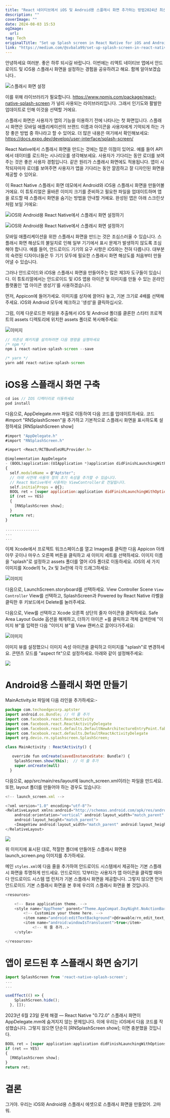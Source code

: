 ```yaml
---
title: "React 네이티브에서 iOS 및 Android용 스플래시 화면 추가하는 방법2024년 최신"
description: ""
coverImage: ""
date: 2024-08-03 15:53
ogImage: 
  url: 
tag: Tech
originalTitle: "Set up Splash screen in React Native for iOS and Android  2024"
link: "https://medium.com/@svbala99/set-up-splash-screen-in-react-native-for-ios-and-android-2023-dbedb87fe75e"
---
```




안녕하세요 여러분. 좋은 하루 되시길 바랍니다. 이번에는 리액트 네이티브 앱에서 안드로이드 및 iOS용 스플래시 화면을 설정하는 경험을 공유하려고 해요. 함께 알아보겠습니다..

![스플래시 화면 설정](/assets/img/Set-up-Splash-screen-in-React-Native-for-iOS-and-Android-2024_0.png)

이를 위해 라이브러리가 필요합니다. https://www.npmjs.com/package/react-native-splash-screen 가 널리 사용되는 라이브러리입니다. 그래서 인기도와 활발한 업데이트로 인해 이것을 선택할 거에요.

스플래시 화면은 사용자가 앱의 기능을 이용하기 전에 나타나는 첫 화면입니다. 스플래시 화면은 모바일 애플리케이션의 브랜드 이름과 아이콘을 사용자에게 기억되게 하는 가장 좋은 방법 중 하나라고 할 수 있어요. 더 많은 내용은 여기에서 확인해보세요: https://docs.expo.dev/develop/user-interface/splash-screen/

<div class="content-ad"></div>

React Native에서 스플래시 화면을 만드는 것에는 많은 이점이 있어요. 예를 들어 API에서 데이터를 로드하는 시나리오를 생각해보세요. 사용자가 기다리는 동안 로더를 보여주는 것은 좋은 사용자 경험입니다. 같은 원리가 스플래시 화면에도 적용됩니다. 앱이 시작되자마자 로더를 보여주면 사용자가 앱을 기다리는 동안 깔끔하고 잘 디자인된 화면을 제공할 수 있어요.

이 React Native 스플래시 화면 데모에서 Android와 iOS용 스플래시 화면을 만들어볼 거에요. 이 튜토리얼은 올바른 이미지 크기를 준비하고 필요한 파일을 업데이트하며 앱을 로드할 때 스플래시 화면을 숨기는 방법을 안내할 거예요. 완성된 앱은 아래 스크린샷처럼 보일 거에요:

![iOS와 Android용 React Native에서 스플래시 화면 설정하기](/assets/img/Set-up-Splash-screen-in-React-Native-for-iOS-and-Android-2024_1.png)

![iOS와 Android용 React Native에서 스플래시 화면 설정하기](/assets/img/Set-up-Splash-screen-in-React-Native-for-iOS-and-Android-2024_2.png)

<div class="content-ad"></div>

모바일 애플리케이션을 위한 스플래시 화면을 만드는 것은 조심스러울 수 있습니다. 스플래시 화면 해상도의 불일치로 인해 일부 기기에서 표시 문제가 발생하지 않도록 조심해야 합니다. 예를 들어, 안드로이드 기기의 요구 사항은 iOS와는 전혀 다릅니다. 대부분의 숙련된 디자이너들은 두 기기 모두에 필요한 스플래시 화면 해상도를 처음부터 만들어낼 수 있습니다.

그러나 안드로이드와 iOS용 스플래시 화면을 만들어주는 많은 제3자 도구들이 있습니다. 이 튜토리얼에서는 안드로이드 및 iOS 앱용 아이콘 및 이미지를 만들 수 있는 온라인 플랫폼인 '앱 아이콘 생성기'를 사용하겠습니다.

먼저, Appicon에 들어가세요. 이미지를 상자에 끌어다 놓고, 기본 크기로 4배를 선택해주세요. iOS와 Android 모두에 체크하고 '생성'을 클릭하십시오.

<div class="content-ad"></div>

그럼, 이제 다운로드한 파일을 추출해서 iOS 및 Android 폴더를 클론한 스타터 프로젝트의 assets 디렉토리에 위치한 assets 폴더로 복사해주세요:

![이미지](/assets/img/Set-up-Splash-screen-in-React-Native-for-iOS-and-Android-2024_4.png)

```js
// 의존성 패키지를 설치하려면 다음 명령을 실행하세요
/* npm */
npm i react-native-splash-screen --save

/* yarn */
yarn add react-native-splash-screen
```

# iOS용 스플래시 화면 구축

<div class="content-ad"></div>

```js
cd ios // IOS 디렉터리로 이동하세요
pod install
```

다음으로, AppDelegate.mm 파일로 이동하여 다음 코드를 업데이트하세요. 코드 #import "RNSplashScreen"을 추가하고 기본적으로 스플래시 화면을 표시하도록 설정하세요 [RNSplashScreen show]

```js
#import "AppDelegate.h"
#import "RNSplashScreen.h"

#import <React/RCTBundleURLProvider.h>

@implementation AppDelegate
- (BOOL)application:(UIApplication *)application didFinishLaunchingWithOptions:(NSDictionary *)launchOptions
{
  self.moduleName = @"Aptster";
  // 아래 사전에 사용자 정의 초기 속성을 추가할 수 있습니다.
  // React Native에서 사용하는 ViewController로 전달됩니다.
  self.initialProps = @{};
  BOOL ret = [super application:application didFinishLaunchingWithOptions:launchOptions];
  if (ret == YES)
  {
    [RNSplashScreen show];
  }
  return ret;
}

...............
...
...
```

이제 Xcode에서 프로젝트 워크스페이스를 열고 Images를 클릭한 다음 Appicon 아래 아무 곳이나 마우스 오른쪽 버튼을 클릭하고 새 이미지 세트를 선택하세요. 이미지 이름을 "splash"로 설정하고 assets 폴더를 열어 iOS 폴더로 이동하세요. iOS의 세 가지 이미지를 Xcode의 1x, 2x 및 3x란에 각각 드래그하세요:

<div class="content-ad"></div>

![이미지](/assets/img/Set-up-Splash-screen-in-React-Native-for-iOS-and-Android-2024_5.png)

다음으로, LaunchScreen.storyboard를 선택하세요. View Controller Scene `View Controller` View를 선택하고, SplashScreen과 Powered by React Native 라벨을 클릭한 후 키보드에서 Delete를 눌러주세요.

다음으로, View를 선택하고 Xcode 오른쪽 상단의 줄자 아이콘을 클릭하세요. Safe Area Layout Guide 옵션을 해제하고, 더하기 아이콘 +를 클릭하고 객체 검색란에 "이미지 뷰"를 입력한 다음 "이미지 뷰"를 View 캔버스로 끌어다가주세요:

![이미지](/assets/img/Set-up-Splash-screen-in-React-Native-for-iOS-and-Android-2024_6.png)

<div class="content-ad"></div>

이미지 뷰를 설정했으니 이미지 속성 아이콘을 클릭하고 이미지를 "splash"로 변경하세요. 콘텐츠 모드를 "aspect fit"으로 설정하세요. 아래와 같이 설정해주세요:

<img src="/assets/img/Set-up-Splash-screen-in-React-Native-for-iOS-and-Android-2024_7.png" />

# Android용 스플래시 화면 만들기

MainActivity.kt 파일에 다음 라인을 추가하세요:-

<div class="content-ad"></div>

```js
package com.techoedgecorp.aptster
import android.os.Bundle; // 이 줄 추가
import com.facebook.react.ReactActivity
import com.facebook.react.ReactActivityDelegate
import com.facebook.react.defaults.DefaultNewArchitectureEntryPoint.fabricEnabled
import com.facebook.react.defaults.DefaultReactActivityDelegate
import org.devio.rn.splashscreen.SplashScreen;

class MainActivity : ReactActivity() {

   override fun onCreate(savedInstanceState: Bundle?) {
    SplashScreen.show(this);  // 이 줄 추가
    super.onCreate(null)
  }
```

다음으로, app/src/main/res/layout에 launch_screen.xml이라는 파일을 만드세요. 또한, layout 폴더를 만들어야 하는 경우도 있습니다:

```js
<!-- launch_screen.xml -->

<?xml version="1.0" encoding="utf-8"?>
<RelativeLayout xmlns:android="http://schemas.android.com/apk/res/android"
    android:orientation="vertical" android:layout_width="match_parent"
    android:layout_height="match_parent">
    <ImageView android:layout_width="match_parent" android:layout_height="match_parent" android:src="@drawable/launch_screen" android:scaleType="centerCrop" />
</RelativeLayout>
```

<img src="/assets/img/Set-up-Splash-screen-in-React-Native-for-iOS-and-Android-2024_8.png" />

<div class="content-ad"></div>

위 이미지에 표시된 대로, 적절한 폴더에 만들어둔 스플래시 화면용 launch_screen.png 이미지를 추가하세요.

메인 `styles.xml`에 다음 줄을 추가하여 안드로이드 시스템에서 제공하는 기본 스플래시 화면을 투명하게 만드세요. 안드로이드 12부터는 사용자가 앱 아이콘을 클릭할 때마다 안드로이드 시스템 앱 런처가 기본 스플래시 화면을 제공합니다. 그렇지 않으면 먼저 안드로이드 기본 스플래시 화면을 본 후에 우리의 스플래시 화면을 볼 것입니다.

```js
<resources>

    <!-- Base application theme. -->
    <style name="AppTheme" parent="Theme.AppCompat.DayNight.NoActionBar">
        <!-- Customize your theme here. -->
        <item name="android:editTextBackground">@drawable/rn_edit_text_material</item>
        <item name="android:windowIsTranslucent">true</item>
            <!-- 위 줄 추가..>
    </style>

</resources>
```

# 앱이 로드된 후 스플래시 화면 숨기기

<div class="content-ad"></div>

```js
import SplashScreen from 'react-native-splash-screen';
...
...

useEffect(() => {
    SplashScreen.hide();
  }, []);
```

2023년 6월 23일 문제 해결 — React Native "0.72.0" 스플래시 화면이 AppDelegate.mm에 숨겨지지 않는 문제입니다. 이에 우리는 iOS에서 다음 코드를 작성했습니다. 그렇지 않으면 단순히 [RNSplashScreen show]; 이면 충분했을 것입니다.

```js
BOOL ret = [super application:application didFinishLaunchingWithOptions:launchOptions];
if (ret == YES)
{
  [RNSplashScreen show];
}
return ret;
```

# 결론

<div class="content-ad"></div>

그거야. 우리는 iOS와 Android용 스플래시 에셋으로 스플래시 화면을 만들었어. 고마워.
